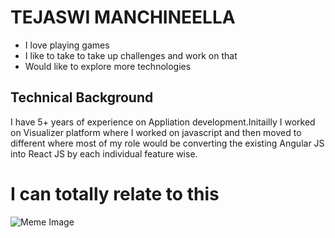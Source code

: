 # TEJASWI MANCHINEELLA

* I love playing games
* I like to take to take up challenges and work on that
* Would like to explore more technologies

## **Technical Background**
I have 5+ years of experience on Appliation development.Initailly I worked 
on Visualizer platform where I worked on javascript and then moved to 
different where most of my role would be converting the existing Angular 
JS into React JS by each individual feature wise.

# I can totally relate to this
![Meme 
Image](https://www.thecoderpedia.com/wp-content/uploads/2020/06/Programming-Memes-Programmer-while-sleeping.jpg) 

